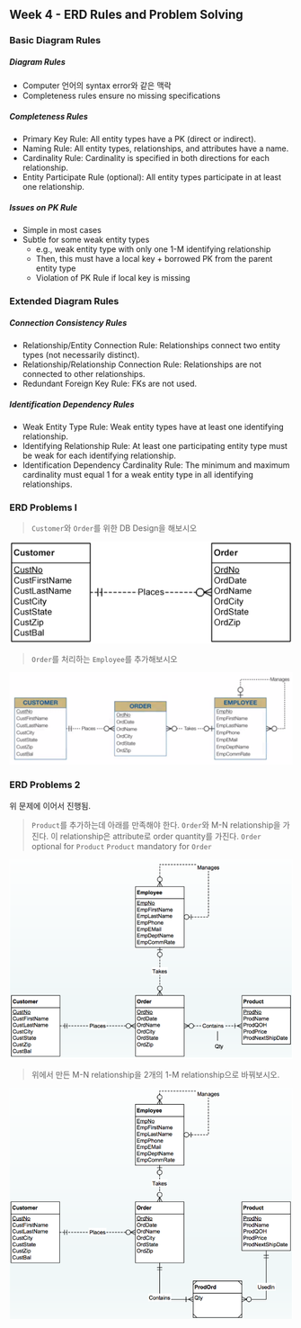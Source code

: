 ## Week 4 - ERD Rules and Problem Solving

### Basic Diagram Rules

##### Diagram Rules

- Computer 언어의 syntax error와 같은 맥락
- Completeness rules ensure no missing specifications

##### Completeness Rules
- Primary Key Rule: All entity types have a PK (direct or indirect).
- Naming Rule: All entity types, relationships, and attributes have a name.
- Cardinality Rule: Cardinality is specified in both directions for each relationship.
- Entity Participate Rule (optional): All entity types participate in at least one relationship.

##### Issues on PK Rule
- Simple in most cases
- Subtle for some weak entity types
  - e.g., weak entity type with only one 1-M identifying relationship
  - Then, this must have a local key + borrowed PK from the parent entity type
  - Violation of PK Rule if local key is missing


### Extended Diagram Rules

##### Connection Consistency Rules
- Relationship/Entity Connection Rule: Relationships connect two entity types (not necessarily distinct).
- Relationship/Relationship Connection Rule: Relationships are not connected to other relationships.
- Redundant Foreign Key Rule: FKs are not used.

##### Identification Dependency Rules
- Weak Entity Type Rule: Weak entity types have at least one identifying relationship.
- Identifying Relationship Rule: At least one participating entity type must be weak for each identifying relationship.
- Identification Dependency Cardinality Rule:
  The minimum and maximum cardinality must equal 1 for a weak entity type in all identifying relationships.


### ERD Problems I

> `Customer`와 `Order`를 위한 DB Design을 해보시오

![](images/week4-2-problem1-customer-and-order.png)

> `Order`를 처리하는 `Employee`를 추가해보시오

![](images/week4-2-problem1-add-employee.png)


### ERD Problems 2

위 문제에 이어서 진행됨.

> `Product`를 추가하는데 아래를 만족해야 한다.
> `Order`와 M-N relationship을 가진다.
> 이 relationship은 attribute로 order quantity를 가진다.
> `Order` optional for `Product`
> `Product` mandatory for `Order`

![](images/week4-2-problem2-add-product.png)

> 위에서 만든 M-N relationship을 2개의 1-M relationship으로 바꿔보시오.

![](images/week4-2-problem2-convert-relationship.png)
